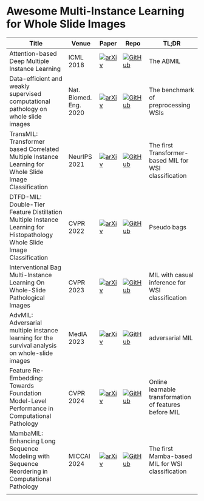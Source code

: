 # Awesome Multi-Instance Learning for Whole Slide Images

| Title                                                        | Venue                  | Paper                                                        | Repo                                                         | TL;DR                                                  |
| ------------------------------------------------------------ | ---------------------- | ------------------------------------------------------------ | ------------------------------------------------------------ | ------------------------------------------------------ |
| Attention-based Deep Multiple Instance Learning              | ICML 2018              | [![arXiv](https://img.shields.io/badge/arXiv-1802.04712-b31b1b.svg)](https://arxiv.org/abs/1802.04712) | [![GitHub](https://img.shields.io/github/stars/AMLab-Amsterdam/AttentionDeepMIL?style=flat)](https://github.com/AMLab-Amsterdam/AttentionDeepMIL) | The ABMIL                                              |
| Data-efficient and weakly supervised computational pathology on whole slide images | Nat. Biomed. Eng. 2020 | [![arXiv](https://img.shields.io/badge/arXiv-2004.09666-b31b1b.svg)](https://arxiv.org/abs/2004.09666) | [![GitHub](https://img.shields.io/github/stars/mahmoodlab/CLAM?style=flat)](https://github.com/mahmoodlab/CLAM) | The benchmark of preprocessing WSIs                    |
| TransMIL: Transformer based Correlated Multiple Instance Learning for Whole Slide Image Classification | NeurIPS 2021           | [![arXiv](https://img.shields.io/badge/arXiv-2106.00908-b31b1b.svg)](https://arxiv.org/abs/2106.00908) | [![GitHub](https://img.shields.io/github/stars/szc19990412/TransMIL?style=flat)](https://github.com/szc19990412/TransMIL) | The first Transformer-based MIL for WSI classification |
| DTFD-MIL: Double-Tier Feature Distillation Multiple Instance Learning for Histopathology Whole Slide Image Classification | CVPR 2022              | [![arXiv](https://img.shields.io/badge/arXiv-2203.12081-b31b1b.svg)](https://arxiv.org/abs/2203.12081) | [![GitHub](https://img.shields.io/github/stars/hrzhang1123/DTFD-MIL?style=flat)](https://github.com/hrzhang1123/DTFD-MIL) | Pseudo bags                                            |
| Interventional Bag Multi-Instance Learning On Whole-Slide Pathological Images | CVPR 2023              | [![arXiv](https://img.shields.io/badge/arXiv-2303.06873-b31b1b.svg)](https://arxiv.org/abs/2303.06873) | [![GitHub](https://img.shields.io/github/stars/HHHedo/IBMIL?style=flat)](https://github.com/HHHedo/IBMIL) | MIL with casual inference for WSI classification       |
| AdvMIL: Adversarial multiple instance learning for the survival analysis on whole-slide images | MedIA 2023             | [![arXiv](https://img.shields.io/badge/arXiv-2212.06515-b31b1b.svg)](https://arxiv.org/abs/2212.06515) | [![GitHub](https://img.shields.io/github/stars/liupei101/AdvMIL?style=flat)](https://github.com/liupei101/AdvMIL) | adversarial MIL                                        |
| Feature Re-Embedding: Towards Foundation Model-Level Performance in Computational Pathology | CVPR 2024              | [![arXiv](https://img.shields.io/badge/arXiv-2402.17228-b31b1b.svg)](https://arxiv.org/abs/2402.17228) | [![GitHub](https://img.shields.io/github/stars/DearCaat/RRT-MIL?style=flat)](https://github.com/DearCaat/RRT-MIL) | Online learnable transformation of features before MIL |
| MambaMIL: Enhancing Long Sequence Modeling with Sequence Reordering in Computational Pathology | MICCAI 2024            | [![arXiv](https://img.shields.io/badge/arXiv-2403.06800-b31b1b.svg)](https://arxiv.org/abs/2403.06800) | [![GitHub](https://img.shields.io/github/stars/isyangshu/MambaMIL?style=flat)](https://github.com/isyangshu/MambaMIL) | The first Mamba-based MIL for WSI classification       |
|                                                              |                        |                                                              |                                                              |                                                        |

